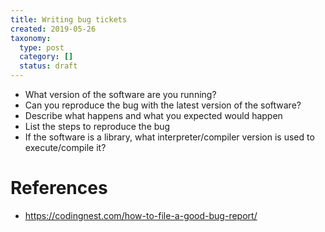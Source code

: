 ```yaml
---
title: Writing bug tickets
created: 2019-05-26
taxonomy:
  type: post
  category: []
  status: draft
---
```


* What version of the software are you running?
* Can you reproduce the bug with the latest version of the software?
* Describe what happens and what you expected would happen
* List the steps to reproduce the bug
* If the software is a library, what interpreter/compiler version is used to execute/compile it?

# References
* https://codingnest.com/how-to-file-a-good-bug-report/

